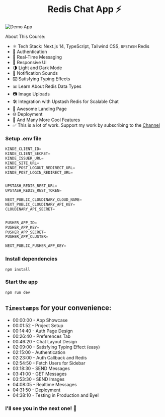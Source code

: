 <h1 align="center">Redis Chat App ⚡</h1>

![Demo App](/public/screenshot-for-readme.png)


About This Course:

-   ⚛️ Tech Stack: Next.js 14, TypeScript, Tailwind CSS, `UPSTASH` Redis
-   🔐 Authentication
-   💬 Real-Time Messaging
-   📱 Responsive UI
-   🌗 Light and Dark Mode
-   🔔 Notification Sounds
-   ⌨️ Satisfying Typing Effects
-   📊 Learn About Redis Data Types
-   📷 Image Uploads
-   🛠️ Integration with Upstash Redis for Scalable Chat
-   💙 Awesome Landing Page
-   🌐 Deployment
-   🚀 And Many More Cool Features
-   ✅ This is a lot of work. Support my work by subscribing to the [Channel](https://www.youtube.com/@asaprogrammer_)

### Setup .env file

```js
KINDE_CLIENT_ID=
KINDE_CLIENT_SECRET=
KINDE_ISSUER_URL=
KINDE_SITE_URL=
KINDE_POST_LOGOUT_REDIRECT_URL=
KINDE_POST_LOGIN_REDIRECT_URL=


UPSTASH_REDIS_REST_URL=
UPSTASH_REDIS_REST_TOKEN=

NEXT_PUBLIC_CLOUDINARY_CLOUD_NAME=
NEXT_PUBLIC_CLOUDINARY_API_KEY=
CLOUDINARY_API_SECRET=


PUSHER_APP_ID=
PUSHER_APP_KEY=
PUSHER_APP_SECRET=
PUSHER_APP_CLUSTER=

NEXT_PUBLIC_PUSHER_APP_KEY=
```

### Install dependencies

```shell
npm install
```

### Start the app

```shell
npm run dev
```

## `Timestamps` for your convenience:

-   00:00:00 - App Showcase
-   00:01:52 - Project Setup
-   00:14:40 - Auth Page Design
-   00:26:40 - Preferences Tab
-   00:46:20 - Chat Layout Design
-   02:09:00 - Satisfying Typing Effect (easy)
-   02:15:00 - Authentication
-   02:23:00 - Auth Callback and Redis
-   02:54:50 - Fetch Users for Sidebar
-   03:18:30 - SEND Messages
-   03:41:00 - GET Messages
-   03:53:30 - SEND Images
-   04:08:05 - Realtime Messages
-   04:31:50 - Deployment
-   04:38:10 - Testing in Production and Bye!

### I'll see you in the next one! 🚀
